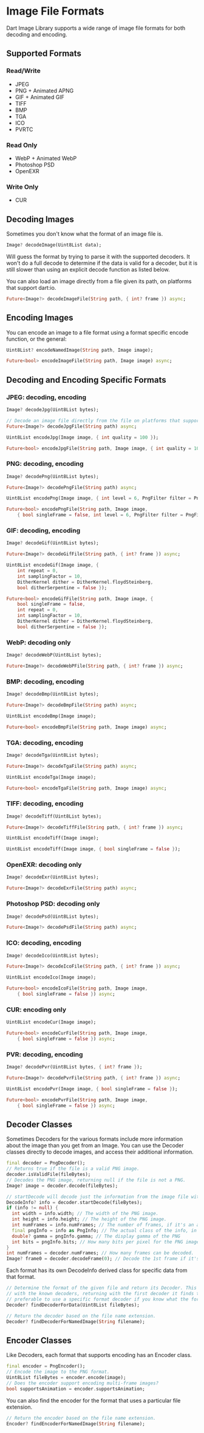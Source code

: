 # Image File Formats

Dart Image Library supports a wide range of image file formats for both decoding and encoding.

## Supported Formats

### Read/Write
* JPEG
* PNG + Animated APNG
* GIF + Animated GIF
* TIFF
* BMP
* TGA
* ICO
* PVRTC

### Read Only
* WebP + Animated WebP
* Photoshop PSD
* OpenEXR

### Write Only
* CUR

## Decoding Images

Sometimes you don't know what the format of an image file is.
```dart
Image? decodeImage(Uint8List data);
```
Will guess the format by trying to parse it with the supported decoders. It won't do a full decode to determine if the
data is valid for a decoder, but it is still slower than using an explicit decode function as listed below.

You can also load an image directly from a file given its path, on platforms that support dart:io.
```dart
Future<Image?> decodeImageFile(String path, { int? frame }) async;
```

## Encoding Images

You can encode an image to a file format using a format specific encode function, or the general:
```dart
Uint8List? encodeNamedImage(String path, Image image);

Future<bool> encodeImageFile(String path, Image image) async;
```

## Decoding and Encoding Specific Formats

### JPEG: decoding, encoding
```dart
Image? decodeJpg(Uint8List bytes);

// Decode an image file directly from the file on platforms that support dart:io.
Future<Image?> decodeJpgFile(String path) async;

Uint8List encodeJpg(Image image, { int quality = 100 });

Future<bool> encodeJpgFile(String path, Image image, { int quality = 100 }) async;
```
### PNG: decoding, encoding
```dart
Image? decodePng(Uint8List bytes);

Future<Image?> decodePngFile(String path) async;

Uint8List encodePng(Image image, { int level = 6, PngFilter filter = PngFilter.paeth });

Future<bool> encodePngFile(String path, Image image,
    { bool singleFrame = false, int level = 6, PngFilter filter = PngFilter.paeth }) async;
```
### GIF: decoding, encoding
```dart
Image? decodeGif(Uint8List bytes);

Future<Image?> decodeGifFile(String path, { int? frame }) async;

Uint8List encodeGif(Image image, {
    int repeat = 0,
    int samplingFactor = 10,
    DitherKernel dither = DitherKernel.floydSteinberg,
    bool ditherSerpentine = false });

Future<bool> encodeGifFile(String path, Image image, {
    bool singleFrame = false,
    int repeat = 0,
    int samplingFactor = 10,
    DitherKernel dither = DitherKernel.floydSteinberg,
    bool ditherSerpentine = false });
```
### WebP: decoding only
```dart
Image? decodeWebP(Uint8List bytes);

Future<Image?> decodeWebPFile(String path, { int? frame }) async;
```
### BMP: decoding, encoding
```dart
Image? decodeBmp(Uint8List bytes);

Future<Image?> decodeBmpFile(String path) async;

Uint8List encodeBmp(Image image);

Future<bool> encodeBmpFile(String path, Image image) async;
```
### TGA: decoding, encoding
```dart
Image? decodeTga(Uint8List bytes);

Future<Image?> decodeTgaFile(String path) async;

Uint8List encodeTga(Image image);

Future<bool> encodeTgaFile(String path, Image image) async;
```
### TIFF: decoding, encoding
```dart
Image? decodeTiff(Uint8List bytes);

Future<Image?> decodeTiffFile(String path, { int? frame }) async;

Uint8List encodeTiff(Image image);

Uint8List encodeTiff(Image image, { bool singleFrame = false });
```
### OpenEXR: decoding only
```dart
Image? decodeExr(Uint8List bytes);

Future<Image?> decodeExrFile(String path) async;
```
### Photoshop PSD: decoding only
```dart
Image? decodePsd(Uint8List bytes);

Future<Image?> decodePsdFile(String path) async;
```
### ICO: decoding, encoding
```dart
Image? decodeIco(Uint8List bytes);

Future<Image?> decodeIcoFile(String path, { int? frame }) async;

Uint8List encodeIco(Image image);

Future<bool> encodeIcoFile(String path, Image image,
    { bool singleFrame = false }) async;
```
### CUR: encoding only
```dart
Uint8List encodeCur(Image image);

Future<bool> encodeCurFile(String path, Image image,
    { bool singleFrame = false }) async;
```

### PVR: decoding, encoding
```dart
Image? decodePvr(Uint8List bytes, { int? frame });

Future<Image?> decodePvrFile(String path, { int? frame }) async;

Uint8List encodePvr(Image image, { bool singleFrame = false });

Future<bool> encodePvrFile(String path, Image image,
    { bool singleFrame = false }) async;
```

## Decoder Classes

Sometimes Decoders for the various formats include more information about the image than you get from an Image.
You can use the Decoder classes directly to decode images, and access their additional information.

```dart
final decoder = PngDecoder();
// Returns true if the file is a valid PNG image.
decoder.isValidFile(fileBytes);
// Decodes the PNG image, returning null if the file is not a PNG.
Image? image = decoder.decode(fileBytes);

// startDecode will decode just the information from the image file without decoding the image data. 
DecodeInfo? info = decoder.startDecode(fileBytes);
if (info != null) {
  int width = info.width; // The width of the PNG image.
  int height = info.height; // The height of the PNG image.
  int numFrames = info.numFrames; // The number of frames, if it's an animated image, otherwise 1.
  final pngInfo = info as PngInfo; // The actual class of the info, in the case of PngDecoder.
  double? gamma = pngInfo.gamma; // The display gamma of the PNG
  int bits = pngInfo.bits; // How many bits per pixel for the PNG image data.
}
int numFrames = decoder.numFrames; // How many frames can be decoded.
Image? frame0 = decoder.decodeFrame(0); // Decode the 1st frame if it's animated, otherwise the image itself.
```
Each format has its own DecodeInfo derived class for specific data from that format.

```dart
// Determine the format of the given file and return its Decoder. This will need to attempt to decode the image
// with the known decoders, returning with the first decoder it finds that seems to support the data, so it is
// preferable to use a specific format decoder if you know what the format is.
Decoder? findDecoderForData(Uint8List fileBytes);

// Return the decoder based on the file name extension.
Decoder? findDecoderForNamedImage(String filename);
```

## Encoder Classes

Like Decoders, each format that supports encoding has an Encoder class.
```dart
final encoder = PngEncoder();
// Encode the image to the PNG format.
Uint8List fileBytes = encoder.encode(image);
// Does the encoder support encoding multi-frame images?
bool supportsAnimation = encoder.supportsAnimation;
```
You can also find the encoder for the format that uses a particular file extension.
```dart
// Return the encoder based on the file name extension.
Encoder? findEncoderForNamedImage(String filename);
```

